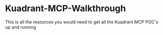 # Kuadrant-MCP-Walkthrough
This is all the resources you would need to get all the Kuadrant MCP POC's up and running 
